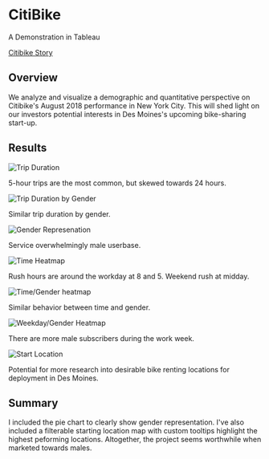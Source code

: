 # CitiBike
A Demonstration in Tableau

[Citibike Story](https://public.tableau.com/profile/denversherman#!/vizhome/CitiBikeStory_16036795626770/CitiBikeStory?publish=yes)

## Overview
We analyze and visualize a demographic and quantitative perspective on Citibike's August 2018 performance in New York City. This will shed light on our investors potential interests in Des Moines's upcoming bike-sharing start-up.

## Results

![Trip Duration](https://github.com/DenverSherman/CitiBike/blob/main/Images/1.png)

5-hour trips are the most common, but skewed towards 24 hours.

![Trip Duration by Gender](https://github.com/DenverSherman/CitiBike/blob/main/Images/2.png)

Similar trip duration by gender.

![Gender Represenation](https://github.com/DenverSherman/CitiBike/blob/main/Images/3.png)

Service overwhelmingly male userbase.

![Time Heatmap](https://github.com/DenverSherman/CitiBike/blob/main/Images/4.png)

Rush hours are around the workday at 8 and 5. Weekend rush at midday.

![Time/Gender heatmap](https://github.com/DenverSherman/CitiBike/blob/main/Images/5.png)

Similar behavior between time and gender.

![Weekday/Gender Heatmap](https://github.com/DenverSherman/CitiBike/blob/main/Images/6.png)

There are more male subscribers during the work week.

![Start Location](https://github.com/DenverSherman/CitiBike/blob/main/Images/7.png)

Potential for more research into desirable bike renting locations for deployment in Des Moines.

## Summary 
I included the pie chart to clearly show gender representation. I've also included a filterable starting location map with custom tooltips highlight the highest peforming locations. Altogether, the project seems worthwhile when marketed towards males.
